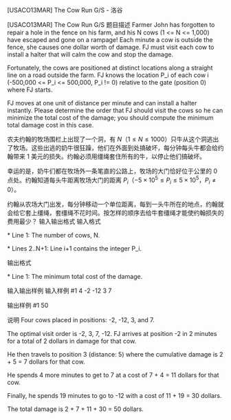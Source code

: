



[USACO13MAR] The Cow Run G/S - 洛谷














[USACO13MAR] The Cow Run G/S
题目描述
Farmer John has forgotten to repair a hole in the fence on his farm, and his N cows (1 <= N <= 1,000) have escaped and gone on a rampage! Each minute a cow is outside the fence, she causes one dollar worth of damage. FJ must visit each cow to install a halter that will calm the cow and stop the damage.

Fortunately, the cows are positioned at distinct locations along a straight line on a road outside the farm. FJ knows the location P\_i of each cow i (-500,000 <= P\_i <= 500,000, P\_i != 0) relative to the gate (position 0) where FJ starts.

FJ moves at one unit of distance per minute and can install a halter instantly. Please determine the order that FJ should visit the cows so he can minimize the total cost of the damage; you should compute the minimum total damage cost in this case.

农夫约翰的牧场围栏上出现了一个洞，有 $N$（$1\le N\le 1000$）只牛从这个洞逃出了牧场。这些出逃的奶牛很狂躁，他们在外面到处搞破坏，每分钟每头牛都会给约翰带来 $1$ 美元的损失。约翰必须用缰绳套住所有的牛，以停止他们搞破坏。

幸运的是，奶牛们都在牧场外一条笔直的公路上，牧场的大门恰好位于公里的 $0$ 点处。约翰知道每头牛距离牧场大门的距离 $P_i$（$-5\times10^5\le P_i\le5\times 10^5$，$P_i\ne0$）。

约翰从农场大门出发，每分钟移动一个单位距离，每到一头牛所在的地点，约翰就会给它套上缰绳，套缰绳不花时间。按怎样的顺序去给牛套缰绳才能使约翰损失的费用最少？
输入输出格式
输入格式

\* Line 1: The number of cows, N.

\* Lines 2..N+1: Line i+1 contains the integer P\_i.

输出格式

\* Line 1: The minimum total cost of the damage.

输入输出样例
输入样例 #1
4 
-2 
-12 
3 
7 

输出样例 #1
50 

说明
Four cows placed in positions: -2, -12, 3, and 7.


The optimal visit order is -2, 3, 7, -12. FJ arrives at position -2 in 2 minutes for a total of 2 dollars in damage for that cow.

He then travels to position 3 (distance: 5) where the cumulative damage is 2 + 5 = 7 dollars for that cow.

He spends 4 more minutes to get to 7 at a cost of 7 + 4 = 11 dollars for that cow.

Finally, he spends 19 minutes to go to -12 with a cost of 11 + 19 = 30 dollars.

The total damage is 2 + 7 + 11 + 30 = 50 dollars. 








